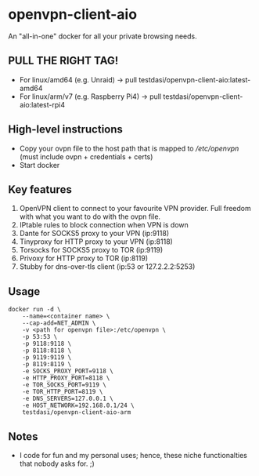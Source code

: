 # openvpn-client-aio
An "all-in-one" docker for all your private browsing needs.

## PULL THE RIGHT TAG!
* For linux/amd64 (e.g. Unraid) -> pull testdasi/openvpn-client-aio:latest-amd64
* For linux/arm/v7 (e.g. Raspberry Pi4) -> pull testdasi/openvpn-client-aio:latest-rpi4 

## High-level instructions
* Copy your ovpn file to the host path that is mapped to */etc/openvpn* (must include ovpn + credentials + certs)
* Start docker

## Key features
1. OpenVPN client to connect to your favourite VPN provider. Full freedom with what you want to do with the ovpn file.
1. IPtable rules to block connection when VPN is down
1. Dante for SOCKS5 proxy to your VPN (ip:9118)
1. Tinyproxy for HTTP proxy to your VPN (ip:8118)
1. Torsocks for SOCKS5 proxy to TOR (ip:9119)
1. Privoxy for HTTP proxy to TOR (ip:8119)
1. Stubby for dns-over-tls client (ip:53 or 127.2.2.2:5253)

## Usage
    docker run -d \
        --name=<container name> \
        --cap-add=NET_ADMIN \
        -v <path for openvpn file>:/etc/openvpn \
        -p 53:53 \
        -p 9118:9118 \
        -p 8118:8118 \
        -p 9119:9119 \
        -p 8119:8119 \
        -e SOCKS_PROXY_PORT=9118 \
        -e HTTP_PROXY_PORT=8118 \
        -e TOR_SOCKS_PORT=9119 \
        -e TOR_HTTP_PORT=8119 \
        -e DNS_SERVERS=127.0.0.1 \
        -e HOST_NETWORK=192.168.0.1/24 \
        testdasi/openvpn-client-aio-arm

## Notes
* I code for fun and my personal uses; hence, these niche functionalties that nobody asks for. ;)
